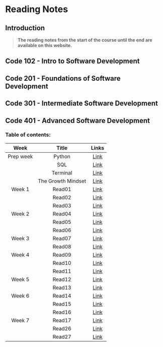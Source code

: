 # Reading Notes
## Introduction
> **The reading notes from the start of the course until the end are available on this website.**



## Code 102 - Intro to Software Development


## Code 201 - Foundations of Software Development

## Code 301 - Intermediate Software Development

## Code 401 - Advanced Software Development
### **Table of contents:**


| Week | Title | Links | 
| :-------------: | :----------: | :----------: |
| Prep week | Python | [Link](/readingNotes/Python.md) | 
|   | SQL | [Link](/readingNotes/SQL.md) | 
|   | Terminal | [Link](/readingNotes/Terminal.md) | 
|   | The Growth Mindset | [Link](/readingNotes/GrowthMindset.md) | 
| Week 1 | Read01 | [Link](/readingNotes/Read01.md) | 
|   | Read02 | [Link](/readingNotes/Read02.md) | 
|   | Read03 | [Link](/readingNotes/Read03.md) |
| Week 2 | Read04 | [Link](/readingNotes/Read04.md) |
|   | Read05 | [Link](/readingNotes/Read05.md) |
|   | Read06 | [Link](/readingNotes/Read06.md) |
| Week 3 | Read07 | [Link](/readingNotes/Read07.md) |
|   | Read08 | [Link](/readingNotes/Read08.md) |
| Week 4 | Read09 | [Link](/readingNotes/Read09.md) |
|   | Read10 | [Link](/readingNotes/Read10.md) |
|   | Read11 | [Link](/readingNotes/Read11.md) |
| Week 5 | Read12 | [Link](/readingNotes/Read12.md) |
|   | Read13 | [Link](/readingNotes/Read13.md) |
| Week 6 | Read14 | [Link](/readingNotes/Read14.md) |
|   | Read15 | [Link](/readingNotes/Read15.md) |
|   | Read16 | [Link](/readingNotes/Read16.md) |
| Week 7 | Read17 | [Link](/readingNotes/Read17.md) |
|  | Read26 | [Link](/readingNotes/Read26.md) |
|  | Read27 | [Link](/readingNotes/Read27.md) |

